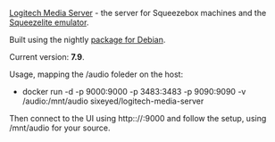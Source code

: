 [Logitech Media Server](https://en.wikipedia.org/wiki/Logitech_Media_Server) - the server for Squeezebox machines and the [Squeezelite emulator](https://code.google.com/p/squeezelite/).

Built using the nightly [package for Debian](http://wiki.slimdevices.com/index.php/Debian_Package).

Current version: **7.9**.
 
Usage, mapping the /audio foleder on the host:

* docker run -d -p 9000:9000 -p 3483:3483 -p 9090:9090 -v /audio:/mnt/audio sixeyed/logitech-media-server

Then connect to the UI using http:://<host>:9000 and follow the setup, using /mnt/audio for your source.

